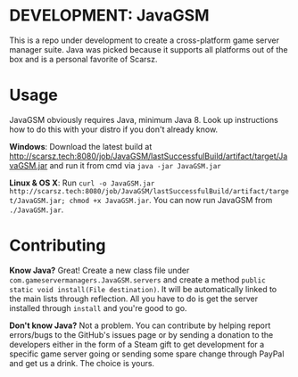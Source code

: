 # DEVELOPMENT: JavaGSM
This is a repo under development to create a cross-platform game server manager suite. Java was picked because it supports all platforms out of the box and is a personal favorite of Scarsz.

# Usage
JavaGSM obviously requires Java, minimum Java 8. Look up instructions how to do this with your distro if you don't already know.

**Windows**: Download the latest build at http://scarsz.tech:8080/job/JavaGSM/lastSuccessfulBuild/artifact/target/JavaGSM.jar and run it from cmd via `java -jar JavaGSM.jar`

**Linux & OS X**: Run `curl -o JavaGSM.jar http://scarsz.tech:8080/job/JavaGSM/lastSuccessfulBuild/artifact/target/JavaGSM.jar; chmod +x JavaGSM.jar`. You can now run JavaGSM from `./JavaGSM.jar`.

# Contributing
**Know Java?** Great! Create a new class file under `com.gameservermanagers.JavaGSM.servers` and create a method `public static void install(File destination)`. It will be automatically linked to the main lists through reflection. All you have to do is get the server installed through `install` and you're good to go.

**Don't know Java?** Not a problem. You can contribute by helping report errors/bugs to the GitHub's issues page or by sending a donation to the developers either in the form of a Steam gift to get development for a specific game server going or sending some spare change through PayPal and get us a drink. The choice is yours.
